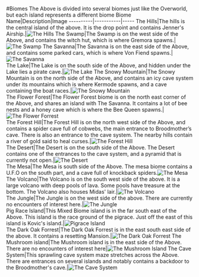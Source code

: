 #Biomes
The Above is divided into several biomes just like the Overworld, but each island represents a different biome
Biome Name|Description|Image
----------|-----------|-----
The Hills|The hills is the central island of the above.  It is the drop point and contains Jenner's Airship.|![The Hills](biomes/blimp.png)
The Swamp|The Swamp is on the west side of the Above, and contains the witch hut, which is where Gremora spawns.|![The Swamp](biomes/swamp.png)	
The Savanna|The Savanna is on the east side of the Above, and contains some parked cars, which is where Von Fiend spawns.|![The Savanna](biomes/savanna.png)	
The Lake|The Lake is on the south side of the Above, and hidden under the Lake lies a pirate cave.|![The Lake](biomes/lake.png)	
The Snowy Mountain|The Snowy Mountain is on the north side of the Above, and contains an icy cave system under its mountains which is where Kermode spawns, and a cave containing the boat races.|![The Snowy Mountain](biomes/snow.png)	
The Flower Forest|The Flower Forest biome is on the north east corner of the Above, and shares an island with The Savanna. It contains a lot of bee nests and a honey cave which is where the Bee Queen spawns.|![The Flower Forrest](biomes/flower.png)	
The Forest Hill|The Forest Hill is on the north west side of the Above, and contains a spider cave full of cobwebs, the main entrance to Broodmother’s cave.  There is also an entrance to the cave system. The nearby hills contain a river of gold said to heal curses.|![The Forest Hill](biomes/hill.png)	
The Desert|The Desert is on the south side of the Above. The Desert contains one of the entrances to the cave system, and a pyramid that is currently not open.|![The Desert](biomes/desert.png)	
The Mesa|The Mesa is south side of the Above. The mesa biome contains a U.F.O on the south part, and a cave full of knockback spiders.![The Mesa](biomes/mesa.png)	
The Volcano|The Volcano is on the south west side of the above.  It is a large volcano with deep pools of lava.  Some pools have treasure at the bottom.  The Volcano also houses Midas' lair.|![The Volcano](biomes/volcano.png)	
The Jungle|The Jungle is on the west side of the above.  There are currently no encounters of interest here.|![The Jungle](biomes/jungle.png)	
Pig Race Island|This Mixed Biome island is in the far south east of the Above. This island is the race ground of the pigrace.  Just off the east of this island is Kovic's island.|![Pigrace Island](biomes/pigrace.png)	
The Dark Oak Forrest|The Dark Oak Forrest is in the east south east side of the above.  It contains a resetting Mansion.|![The Dark Oak Forrest](biomes/oak.png)
The Mushroom island|The Mushroom island is in the east side of the Above.  There are no encounters of interest here|![The Mushroom Island](biomes/mushroom.png)	
The Cave System|This sprawling cave system maze stretches across the Above.  There are entrances on several islands and notably contains a backdoor to the Broodmother's cave.|![The Cave System](biomes/caves.png)	
